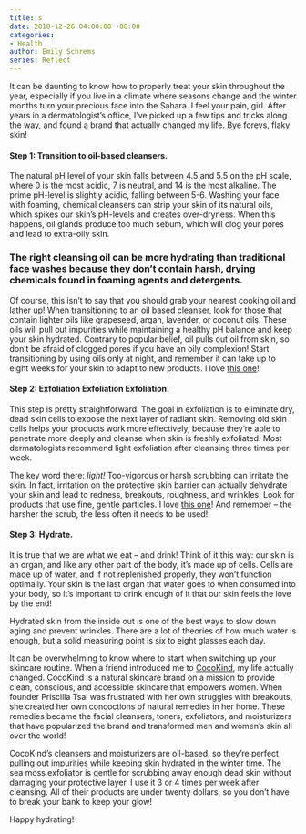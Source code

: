 ```yaml
---
title: s
date: 2018-12-26 04:00:00 -08:00
categories:
- Health
author: Emily Schrems
series: Reflect
---
```


It can be daunting to know how to properly treat your skin throughout the year, especially if you live in a climate where seasons change and the winter months turn your precious face into the Sahara. I feel your pain, girl. After years in a dermatologist’s office, I’ve picked up a few tips and tricks along the way, and found a brand that actually changed my life. Bye forevs, flaky skin! 

#### Step 1: Transition to oil-based cleansers. 

The natural pH level of your skin falls between 4.5 and 5.5 on the pH scale, where 0 is the most acidic, 7 is neutral, and 14 is the most alkaline. The prime pH-level is slightly acidic, falling between 5-6. Washing your face with foaming, chemical cleansers can strip your skin of its natural oils, which spikes our skin’s pH-levels and creates over-dryness. When this happens, oil glands produce too much sebum, which will clog your pores and lead to extra-oily skin.

### The right cleansing oil can be more hydrating than traditional face washes because they don’t contain harsh, drying  chemicals found in foaming agents and detergents. 

Of course, this isn’t to say that you should grab your nearest cooking oil and lather up! When transitioning to an oil based cleanser, look for those that contain lighter oils like grapeseed, argan, lavender, or coconut oils. These oils will pull out impurities while maintaining a healthy pH balance and keep your skin hydrated. Contrary to popular belief, oil pulls out oil from skin, so don’t be afraid of clogged pores if you have an oily complexion! Start transitioning by using oils only at night, and remember it can take up to eight weeks for your skin to adapt to new products. I love [this one](https://www.cocokind.com/collections/cleansers/products/organic-facial-cleansing-oil)!

#### Step 2: Exfoliation Exfoliation Exfoliation.

This step is pretty straightforward. The goal in exfoliation is to eliminate dry, dead skin cells to expose the next layer of radiant skin. Removing old skin cells helps your products work more effectively, because they’re able to penetrate more deeply and cleanse when skin is freshly exfoliated. Most dermatologists recommend light exfoliation after cleansing three times per week. 

The key word there: _light!_ Too-vigorous or harsh scrubbing can irritate the skin. In fact, irritation on the protective skin barrier can actually dehydrate your skin and lead to redness, breakouts, roughness, and wrinkles. Look for products that use fine, gentle particles. I love [this one](https://www.cocokind.com/collections/face/products/organic-sea-moss-exfoliator)! And remember – the harsher the scrub, the less often it needs to be used!

#### Step 3: Hydrate.

It is true that we are what we eat – and drink! Think of it this way: our skin is an organ, and like any other part of the body, it’s made up of cells. Cells are made up of water, and if not replenished properly, they won’t function optimally. Your skin is the last organ that water goes to when consumed into your body, so it’s important to drink enough of it that our skin feels the love by the end! 

Hydrated skin from the inside out is one of the best ways to slow down aging and prevent wrinkles. There are a lot of theories of how much water is enough, but a solid measuring point is six to eight glasses each day.

It can be overwhelming to know where to start when switching up your skincare routine. When a friend introduced me to [CocoKind](https://www.cocokind.com/), my life actually changed. CocoKind is a natural skincare brand on a mission to provide clean, conscious, and accessible skincare that empowers women. When founder Priscilla Tsai was frustrated with her own struggles with breakouts, she created her own concoctions of natural remedies in her home. These remedies became the facial cleansers, toners, exfoliators, and moisturizers that have popularized the brand and transformed men and women’s skin all over the world!

CocoKind’s cleansers and moisturizers are oil-based, so they’re perfect pulling out impurities while keeping skin hydrated in the winter time. The sea moss exfoliator is gentle for scrubbing away enough dead skin without damaging your protective layer. I use it 3 or 4 times per week after cleansing. All of their products are under twenty dollars, so you don’t have to break your bank to keep your glow!

Happy hydrating!
